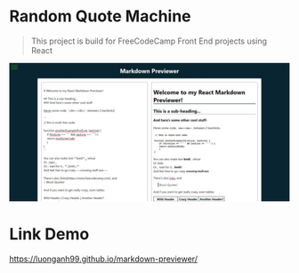 # Random Quote Machine

> This project is build for FreeCodeCamp Front End projects using React

![Screenshot](./imgs/show.jpg?raw=true 'Title')

# Link Demo

https://luonganh99.github.io/markdown-previewer/
